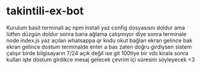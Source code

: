 # takintili-ex-bot
Kurulum basit terminali aç npm install yaz config dosyasısnı doldur ama lütfen düzgün doldur sonra bana ağlama çalışmıyor diye sonra terminale node index.js yaz açılan whatsappa qr kodu okut bağlan ekran gelince bak ekran gelince dostum terminalde enter a bas zaten doğru girdiysen sistem çalışır birde bilgisayarın 7/24 açık değil ise git 100tlye bir vds kirala sonra kullan işte dostum girdikce mesaj gelecek çevrim içi süresini söyleyecek <3 
